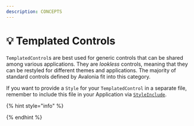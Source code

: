 ```yaml
---
description: CONCEPTS
---
```


# 💡 Templated Controls

`TemplatedControl`s are best used for generic controls that can be shared among various applications. They are _lookless_ controls, meaning that they can be restyled for different themes and applications. The majority of standard controls defined by Avalonia fit into this category.



If you want to provide a `Style` for your `TemplatedControl` in a separate file, remember to include this file in your Application via [`StyleInclude`](https://docs.avaloniaui.net/docs/styling/styles).





{% hint style="info" %}

{% endhint %}
